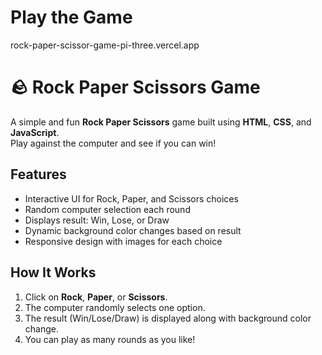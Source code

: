 # Play the Game
rock-paper-scissor-game-pi-three.vercel.app

# 🪨 Rock Paper Scissors Game

A simple and fun **Rock Paper Scissors** game built using **HTML**, **CSS**, and **JavaScript**.  
Play against the computer and see if you can win!

## Features
- Interactive UI for Rock, Paper, and Scissors choices  
- Random computer selection each round  
- Displays result: Win, Lose, or Draw  
- Dynamic background color changes based on result  
- Responsive design with images for each choice

## How It Works
1. Click on **Rock**, **Paper**, or **Scissors**.  
2. The computer randomly selects one option.  
3. The result (Win/Lose/Draw) is displayed along with background color change.  
4. You can play as many rounds as you like!



